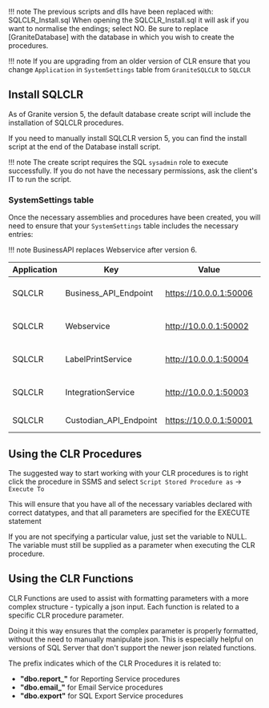
!!! note
	The previous scripts and dlls have been replaced with: SQLCLR_Install.sql
	When opening the SQLCLR_Install.sql it will ask if you want to normalise the endings; select NO.
	Be sure to replace [GraniteDatabase] with the database in which you wish to create the procedures. 

!!! note 
	If you are upgrading from an older version of CLR ensure that you change `Application` in `SystemSettings` table from `GraniteSQLCLR` to `SQLCLR`

## Install SQLCLR

As of Granite version 5, the default database create script will include the installation of SQLCLR procedures.

If you need to manually install SQLCLR version 5, you can find the install script at the end of the Database install script.

!!! note
	The create script requires the SQL `sysadmin` role to execute successfully. If you do not have the necessary permissions, ask the client's IT to run the script.

<h3>SystemSettings table</h3>

Once the necessary assemblies and procedures have been created, you will need to ensure that your `SystemSettings` table includes the necessary entries:

!!! note
	BusinessAPI replaces Webservice after version 6.

| Application	| Key					| Value						| Description					| ValueDataType	| isEncrypted	| isActive	|
|---------------|-----------------------|---------------------------|-------------------------------|---------------|---------------|-----------|
| SQLCLR		| Business_API_Endpoint			| https://10.0.0.1:50006		| Granite BusinessAPI Address	| string		| False			| 
| SQLCLR		| Webservice			| http://10.0.0.1:50002		| Granite Webservice Address	| string		| False			| True		|
| SQLCLR		| LabelPrintService		| http://10.0.0.1:50004		| Label Print Service Address	| string		| False			| True		|
| SQLCLR		| IntegrationService	| http://10.0.0.1:50003		| Integration Service Address	| string		| False			| True		|
| SQLCLR		| Custodian_API_Endpoint | https://10.0.0.1:50001	| CustodianAPI Address	    | string		| False			| True		|

## Using the CLR Procedures

The suggested way to start working with your CLR procedures is to right click the procedure in SSMS and select `Script Stored Procedure as` -> `Execute To`

This will ensure that you have all of the necessary variables declared with correct datatypes, and that all parameters are specified for the EXECUTE statement

If you are not specifying a particular value, just set the variable to NULL. The variable must still be supplied as a parameter when executing the CLR procedure.

<h2>Using the CLR Functions</h2>

CLR Functions are used to assist with formatting parameters with a more complex structure - typically a json input.
Each function is related to a specific CLR procedure parameter. 

Doing it this way ensures that the complex parameter is properly formatted, without the need to manually manipulate json.
This is especially helpful on versions of SQL Server that don't support the newer json related functions.

The prefix indicates which of the CLR Procedures it is related to: 

- **"dbo.report_"** for Reporting Service procedures
- **"dbo.email_"** for Email Service procedures
- **"dbo.export"** for SQL Export Service procedures





